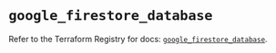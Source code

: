 # `google_firestore_database`

Refer to the Terraform Registry for docs: [`google_firestore_database`](https://registry.terraform.io/providers/hashicorp/google-beta/6.24.0/docs/resources/google_firestore_database).
